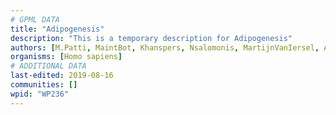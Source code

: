 ```yaml
---
# GPML DATA
title: "Adipogenesis"
description: "This is a temporary description for Adipogenesis"
authors: [M.Patti, MaintBot, Khanspers, Nsalomonis, MartijnVanIersel, AlexanderPico, AMTan]
organisms: [Homo sapiens]
# ADDITIONAL DATA
last-edited: 2019-08-16
communities: []
wpid: "WP236"
---
```

